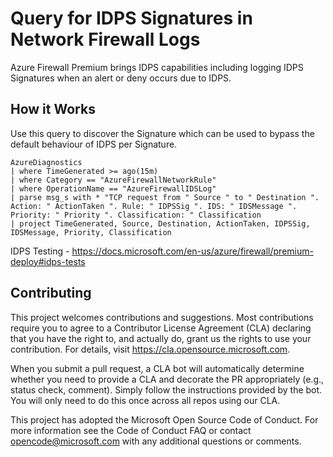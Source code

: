 # Query for IDPS Signatures in Network Firewall Logs

Azure Firewall Premium brings IDPS capabilities including logging IDPS Signatures when an alert or deny occurs due to IDPS.

## How it Works
Use this query to discover the Signature which can be used to bypass the default behaviour of IDPS per Signature.

```
AzureDiagnostics
| where TimeGenerated >= ago(15m)
| where Category == "AzureFirewallNetworkRule"
| where OperationName == "AzureFirewallIDSLog"
| parse msg_s with * "TCP request from " Source " to " Destination ". Action: " ActionTaken ". Rule: " IDPSSig ". IDS: " IDSMessage ". Priority: " Priority ". Classification: " Classification
| project TimeGenerated, Source, Destination, ActionTaken, IDPSSig, IDSMessage, Priority, Classification
```

IDPS Testing - https://docs.microsoft.com/en-us/azure/firewall/premium-deploy#idps-tests

## Contributing
This project welcomes contributions and suggestions. Most contributions require you to agree to a Contributor License Agreement (CLA) declaring that you have the right to, and actually do, grant us the rights to use your contribution. For details, visit https://cla.opensource.microsoft.com.

When you submit a pull request, a CLA bot will automatically determine whether you need to provide a CLA and decorate the PR appropriately (e.g., status check, comment). Simply follow the instructions provided by the bot. You will only need to do this once across all repos using our CLA.

This project has adopted the Microsoft Open Source Code of Conduct. For more information see the Code of Conduct FAQ or contact opencode@microsoft.com with any additional questions or comments.